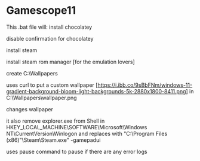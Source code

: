# Gamescope11
This .bat file will:
install chocolatey

disable confirmation for chocolatey

install steam

install steam rom manager [for the emulation lovers]

create C:\Wallpapers

uses curl to put a custom wallpaper [https://i.ibb.co/9sBbFNm/windows-11-gradient-background-bloom-light-backgrounds-5k-2880x1800-8411.png] in C:\Wallpapers\wallpaper.png

changes wallpaper

it also remove explorer.exe from Shell in HKEY_LOCAL_MACHINE\SOFTWARE\Microsoft\Windows NT\CurrentVersion\Winlogon and replaces with "C:\Program Files (x86)"\Steam\Steam.exe" -gamepadui

uses pause command to pause if there are any error logs
